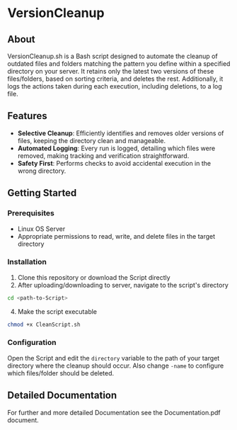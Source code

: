 # VersionCleanup

## About
VersionCleanup.sh is a Bash script designed to automate the cleanup of outdated files and folders matching the pattern you define within a specified directory on your server. It retains only the latest two versions of these files/folders, based on sorting criteria, and deletes the rest. Additionally, it logs the actions taken during each execution, including deletions, to a log file.

## Features
- **Selective Cleanup**: Efficiently identifies and removes older versions of files, keeping the directory clean and manageable.
- **Automated Logging**: Every run is logged, detailing which files were removed, making tracking and verification straightforward.
- **Safety First**: Performs checks to avoid accidental execution in the wrong directory.

## Getting Started

### Prerequisites
- Linux OS Server
- Appropriate permissions to read, write, and delete files in the target directory

### Installation
1. Clone this repository or download the Script directly
2. After uploading/downloading to server, navigate to the script's directory
```bash
cd <path-to-Script>
```
4. Make the script executable
```bash
chmod +x CleanScript.sh
```
### Configuration

Open the Script and edit the `directory` variable to the path of your target directory where the cleanup should occur. Also change `-name` to configure which files/folder should be deleted.

## Detailed Documentation
For further and more detailed Documentation see the Documentation.pdf document.

